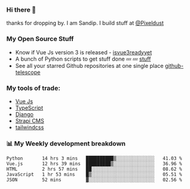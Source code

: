 ### Hi there 👋

thanks for dropping by.
I am Sandip. I build stuff at [@Pixeldust](github.com/pixeldust-in/)

###  **My Open Source Stuff**

 - Know if Vue Js version 3 is released -  [isvue3readyyet](https://github.com/sandiprb/isvue3readyyet)
 - A bunch of Python scripts to get stuff done 💤 💤 [stuff](https://github.com/sandiprb/stuff)
 - See all your starred Github repositories at one single place [github-telescope](https://github.com/sandiprb/github-telescope)



###  **My tools of trade:**
 - [Vue Js](https://github.com/vuejs/vue/)
 - [TypeScript](https://github.com/microsoft/TypeScript)
 - [Django](github.com/django/django)
 - [Strapi CMS](github.com/strapi/strapi)
 - [tailwindcss](https://github.com/tailwindlabs/tailwindcss)


###  📊 **My Weekly development breakdown**
<!--START_SECTION:waka-->
```text
Python       14 hrs 3 mins   ██████████▒░░░░░░░░░░░░░░   41.03 % 
Vue.js       12 hrs 39 mins  █████████▒░░░░░░░░░░░░░░░   36.96 % 
HTML         2 hrs 57 mins   ██░░░░░░░░░░░░░░░░░░░░░░░   08.62 % 
JavaScript   1 hr 53 mins    █▒░░░░░░░░░░░░░░░░░░░░░░░   05.51 % 
JSON         52 mins         ▓░░░░░░░░░░░░░░░░░░░░░░░░   02.56 % 
```
<!--END_SECTION:waka-->
